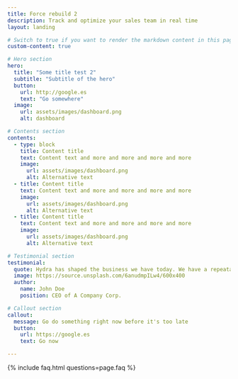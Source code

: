 ```yaml
---
title: Force rebuild 2
description: Track and optimize your sales team in real time
layout: landing

# Switch to true if you want to render the markdown content in this page.
custom-content: true

# Hero section
hero:
  title: "Some title test 2"
  subtitle: "Subtitle of the hero"
  button:
    url: http://google.es
    text: "Go somewhere"
  image:
    url: assets/images/dashboard.png
    alt: dashboard

# Contents section
contents:
  - type: block
    title: Content title
    text: Content text and more and more and more and more
    image:
      url: assets/images/dashboard.png
      alt: Alternative text
  - title: Content title
    text: Content text and more and more and more and more
    image:
      url: assets/images/dashboard.png
      alt: Alternative text
  - title: Content title
    text: Content text and more and more and more and more
    image:
      url: assets/images/dashboard.png
      alt: Alternative text

# Testimonial section
testimonial:
  quote: Hydra has shaped the business we have today. We have a repeatable sales process and a strategy to scale our team. I recommend Hydra to any business looking to improve their sales.
  image: https://source.unsplash.com/6anudmpILw4/600x400
  author:
    name: John Doe
    position: CEO of A Company Corp.

# Callout section
callout:
  message: Go do something right now before it's too late
  button:
    url: https://google.es
    text: Go now

---
```


{% include faq.html questions=page.faq %}